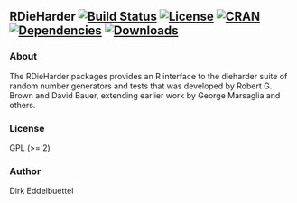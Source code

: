 ## RDieHarder  [![Build Status](https://travis-ci.org/eddelbuettel/rdieharder.svg)](https://travis-ci.org/eddelbuettel/rdieharder) [![License](http://img.shields.io/badge/license-GPL%20%28%3E=%202%29-brightgreen.svg?style=flat)](http://www.gnu.org/licenses/gpl-2.0.html) [![CRAN](http://www.r-pkg.org/badges/version/RDieHarder)](https://cran.r-project.org/package=RDieHarder) [![Dependencies](https://tinyverse.netlify.com/badge/RDieHarder)](https://cran.r-project.org/package=RDieHarder) [![Downloads](http://cranlogs.r-pkg.org/badges/RDieHarder?color=brightgreen)](http://www.r-pkg.org/pkg/RDieHarder)

### About

The RDieHarder packages provides an R interface to 
the dieharder suite of random number generators and tests that 
was developed by Robert G. Brown and David Bauer, extending 
earlier work by George Marsaglia and others.

### License

GPL (>= 2)

### Author

Dirk Eddelbuettel
